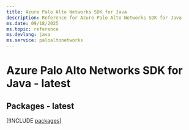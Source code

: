 ```yaml
---
title: Azure Palo Alto Networks SDK for Java
description: Reference for Azure Palo Alto Networks SDK for Java
ms.date: 09/18/2025
ms.topic: reference
ms.devlang: java
ms.service: paloaltonetworks
---
```

# Azure Palo Alto Networks SDK for Java - latest
## Packages - latest
[!INCLUDE [packages](palo-alto-networks-index.md)]